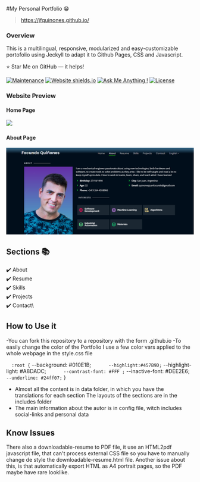 #My  Personal Portfolio 😁
> https://jfquinones.github.io/

### Overview
This is a multilingual, responsive, modularized and easy-customizable portofolio using Jeckyll to adapt it to Github Pages, CSS and Javascript.

:star: Star Me on GitHub — it helps!

[![Maintenance](https://img.shields.io/badge/maintained-yes-green.svg)](https://github.com/jfquinones/jfquinones.github.io/commits/master)
[![Website shields.io](https://img.shields.io/badge/website-up-yellow)](http://jfquinones.github.io/)
[![Ask Me Anything !](https://img.shields.io/badge/ask%20me-linkedin-1abc9c.svg)](https://www.linkedin.com/in/juan-facundo-quiñones/)
[![License](http://img.shields.io/:license-mit-blue.svg?style=flat-square)](http://badges.mit-license.org)

### Website Preview
#### Home Page
<img src="website_images/Animation.gif" width="900">

#### About Page
<img src="website_images/about-me.png" width="900">


## Sections 📚
✔️ About\
✔️ Resume\
✔️ Skills\
✔️ Projects\
✔️ Contact\

## How to Use it

-You can fork this repository to a repository with the form <your-username>.github.io
-To easily change the color of the Portfolio I use a few color vars applied to the whole webpage in the style.css file

`   :root {
`       --background: #010E1B;
`       --highlight:#457B9D;
`       --highlight-light: #A8DADC;
`       --contrast-font: #FFF ;
`       --inactive-font: #DEE2E6;
`       --underline: #24ff07;
`   }

- Almost all the content is in data folder, in which you have the translations for each section
 The layouts of the sections are in the includes folder
- The main information about the autor is in config file, witch includes social-links and personal data

## Know Issues

There also a downloadable-resume to PDF file, it use an HTML2pdf javascript file, that can't process external CSS file so you have to manually change de style the downloadable-resume.html file. Another issue about this, is that automatically export HTML as A4 portrait pages, so the PDF maybe have rare looklike. 





